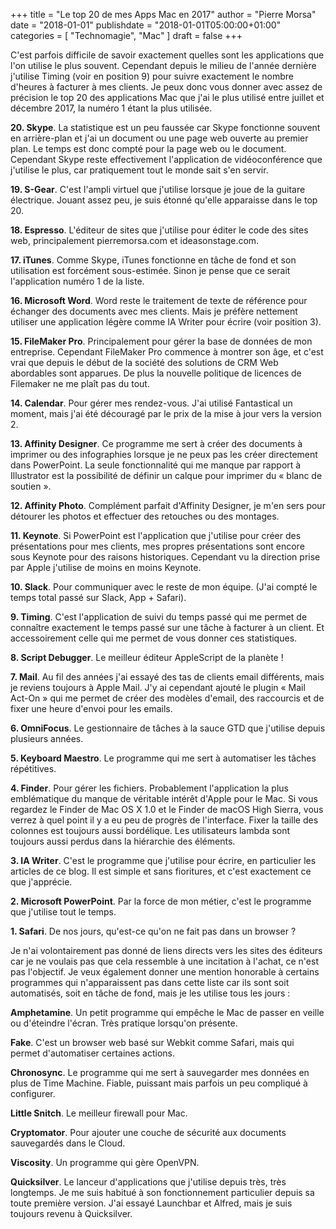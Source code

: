 +++
title       = "Le top 20 de mes Apps Mac en 2017"
author      = "Pierre Morsa"
date        = "2018-01-01"
publishdate = "2018-01-01T05:00:00+01:00" 
categories  = [ "Technomagie", "Mac" ]
draft       = false
+++

C'est parfois difficile de savoir exactement quelles sont les applications que l'on utilise le plus souvent. Cependant depuis le milieu de l'année dernière j'utilise Timing (voir en position 9) pour suivre exactement le nombre d'heures à facturer à mes clients. Je peux donc vous donner avec assez de précision le top 20 des applications Mac que j'ai le plus utilisé entre juillet et décembre 2017, la numéro 1 étant la plus utilisée.

**20. Skype**. La statistique est un peu faussée car Skype fonctionne souvent en arrière-plan et j'ai un document ou une page web ouverte au premier plan. Le temps est donc compté pour la page web ou le document. Cependant Skype reste effectivement l'application de vidéoconférence que j'utilise le plus, car pratiquement tout le monde sait s'en servir. 

**19. S-Gear**. C'est l'ampli virtuel que j'utilise lorsque je joue de la guitare électrique. Jouant assez peu, je suis étonné qu'elle apparaisse dans le top 20.

**18. Espresso**. L'éditeur de sites que j'utilise pour éditer le code des sites web, principalement pierremorsa.com et ideasonstage.com.

**17. iTunes**. Comme Skype, iTunes fonctionne en tâche de fond et son utilisation est forcément sous-estimée. Sinon je pense que ce serait l'application numéro 1 de la liste.

**16. Microsoft Word**. Word reste le traitement de texte de référence pour échanger des documents avec mes clients. Mais je préfère nettement utiliser une application légère comme IA Writer pour écrire (voir position 3).

**15. FileMaker Pro**. Principalement pour gérer la base de données de mon entreprise. Cependant FileMaker Pro commence à montrer son âge, et c'est vrai que depuis le début de la société des solutions de CRM Web abordables sont apparues. De plus la nouvelle politique de licences de Filemaker ne me plaît pas du tout.

**14. Calendar**. Pour gérer mes rendez-vous. J'ai utilisé Fantastical un moment, mais j'ai été découragé par le prix de la mise à jour vers la version 2.

**13. Affinity Designer**. Ce programme me sert à créer des documents à imprimer ou des infographies lorsque je ne peux pas les créer directement dans PowerPoint. La seule fonctionnalité qui me manque par rapport à Illustrator est la possibilité de définir un calque pour imprimer du « blanc de soutien ».

**12. Affinity Photo**. Complément parfait d'Affinity Designer, je m'en sers pour détourer les photos et effectuer des retouches ou des montages.

**11. Keynote**. Si PowerPoint est l'application que j'utilise pour créer des présentations pour mes clients, mes propres présentations sont encore sous Keynote pour des raisons historiques. Cependant vu la direction prise par Apple j'utilise de moins en moins Keynote.

**10. Slack**. Pour communiquer avec le reste de mon équipe. (J'ai compté le temps total passé sur Slack, App + Safari).

**9. Timing**. C'est l'application de suivi du temps passé qui me permet de connaître exactement le temps passé sur une tâche à facturer à un client. Et accessoirement celle qui me permet de vous donner ces statistiques.

**8. Script Debugger**. Le meilleur éditeur AppleScript de la planète !

**7. Mail**. Au fil des années j'ai essayé des tas de clients email différents, mais je reviens toujours à Apple Mail. J'y ai cependant ajouté le plugin « Mail Act-On » qui me permet de créer des modèles d'email, des raccourcis et de fixer une heure d'envoi pour les emails.

**6. OmniFocus**. Le gestionnaire de tâches à la sauce GTD que j'utilise depuis plusieurs années. 

**5. Keyboard Maestro**. Le programme qui me sert à automatiser les tâches répétitives.

**4. Finder**. Pour gérer les fichiers. Probablement l'application la plus emblématique du manque de véritable intérêt d'Apple pour le Mac. Si vous regardez le Finder de Mac OS X 1.0 et le Finder de macOS High Sierra, vous verrez à quel point il y a eu peu de progrès de l'interface. Fixer la taille des colonnes est toujours aussi bordélique. Les utilisateurs lambda sont toujours aussi perdus dans la hiérarchie des éléments.

**3. IA Writer**. C'est le programme que j'utilise pour écrire, en particulier les articles de ce blog. Il est simple et sans fioritures, et c'est exactement ce que j'apprécie. 

**2. Microsoft PowerPoint**. Par la force de mon métier, c'est le programme que j'utilise tout le temps.

**1. Safari**. De nos jours, qu'est-ce qu'on ne fait pas dans un browser ?

Je n'ai volontairement pas donné de liens directs vers les sites des éditeurs car je ne voulais pas que cela ressemble à une incitation à l'achat, ce n'est pas l'objectif. Je veux également donner une mention honorable à certains programmes qui n'apparaissent pas dans cette liste car ils sont soit automatisés, soit en tâche de fond, mais je les utilise tous les jours :

**Amphetamine**. Un petit programme qui empêche le Mac de passer en veille ou d'éteindre l'écran. Très pratique lorsqu'on présente.

**Fake**. C'est un browser web basé sur Webkit comme Safari, mais qui permet d'automatiser certaines actions.

**Chronosync**. Le programme qui me sert à sauvegarder mes données en plus de Time Machine. Fiable, puissant mais parfois un peu compliqué à configurer.

**Little Snitch**. Le meilleur firewall pour Mac.

**Cryptomator**. Pour ajouter une couche de sécurité aux documents sauvegardés dans le Cloud.

**Viscosity**. Un programme qui gère OpenVPN.

**Quicksilver**. Le lanceur d'applications que j'utilise depuis très, très longtemps. Je me suis habitué à son fonctionnement particulier depuis sa toute première version. J'ai essayé Launchbar et Alfred, mais je suis toujours revenu à Quicksilver.
